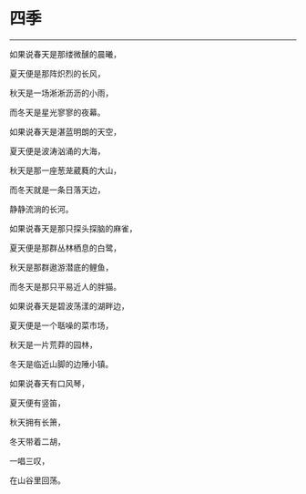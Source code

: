 # 四季
---

如果说春天是那缕微醺的晨曦，

夏天便是那阵炽烈的长风，

秋天是一场淅淅沥沥的小雨，

而冬天是星光寥寥的夜幕。

如果说春天是湛蓝明朗的天空，

夏天便是波涛汹涌的大海，

秋天是那一座葱茏葳蕤的大山，

而冬天就是一条日落天边，

静静流淌的长河。

如果说春天是那只探头探脑的麻雀，

夏天便是那群丛林栖息的白鹭，

秋天是那群遨游潜底的鲤鱼，

而冬天是那只平易近人的胖猫。

如果说春天是碧波荡漾的湖畔边，

夏天便是一个聒噪的菜市场，

秋天是一片荒莽的园林，

冬天是临近山脚的边陲小镇。

如果说春天有口风琴，

夏天便有竖笛，

秋天拥有长箫，

冬天带着二胡，

一唱三叹，

在山谷里回荡。